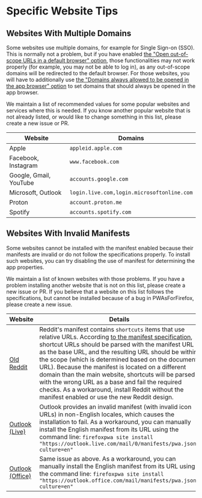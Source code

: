 # Specific Website Tips

## Websites With Multiple Domains

Some websites use multiple domains, for example for Single Sign-on (SSO). This is normally
not a problem, but if you have enabled [the "Open out-of-scope URLs in a default browser"
option](../user-guide/browser.md#open-out-of-scope-urls-in-a-default-browser), those
functionalities may not work properly (for example, you may not be able to log in), as
any out-of-scope domains will be redirected to the default browser. For those websites,
you will have to additionally use [the "Domains always allowed to be opened in the app
browser" option](../user-guide/browser.md#domains-always-allowed-to-be-opened-in-the-app-browser)
to set domains that should always be opened in the app browser.

We maintain a list of recommended values for some popular websites and services where this
is needed. If you know another popular website that is not already listed, or would like
to change something in this list, please create a new issue or PR.

| Website                | Domains                                    |
|------------------------|--------------------------------------------|
| Apple                  | `appleid.apple.com`                        |
| Facebook, Instagram    | `www.facebook.com`                         |
| Google, Gmail, YouTube | `accounts.google.com`                      |
| Microsoft, Outlook     | `login.live.com,login.microsoftonline.com` |
| Proton                 | `account.proton.me`                        |
| Spotify                | `accounts.spotify.com`                     |

## Websites With Invalid Manifests

Some websites cannot be installed with the manifest enabled because their manifests are
invalid or do not follow the specifications properly. To install such websites, you can
try disabling the use of manifest for determining the app properties.

We maintain a list of known websites with those problems. If you have a problem installing
another website that is not on this list, please create a new issue or PR. If you believe
that a website on this list follows the specifications, but cannot be installed because
of a bug in PWAsForFirefox, please create a new issue.

| Website                                         | Details                                                                                                                                                                                                                                                                                                                                                                                                                                                                                                                                                                                                        | Issue                                                                                                                          |
|-------------------------------------------------|----------------------------------------------------------------------------------------------------------------------------------------------------------------------------------------------------------------------------------------------------------------------------------------------------------------------------------------------------------------------------------------------------------------------------------------------------------------------------------------------------------------------------------------------------------------------------------------------------------------|--------------------------------------------------------------------------------------------------------------------------------|
| [Old Reddit](https://old.reddit.com/)           | Reddit's manifest contains `shortcuts` items that use relative URLs. According [to the manifest specification](https://w3c.github.io/manifest/#processing-shortcut-items), shortcut URLs should be parsed with the manifest URL as the base URL, and the resulting URL should be within the scope (which is determined based on the document URL). Because the manifest is located on a different domain than the main website, shortcuts will be parsed with the wrong URL as a base and fail the required checks. As a workaround, install Reddit without the manifest enabled or use the new Reddit design. | [#61](https://github.com/filips123/PWAsForFirefox/issues/61), [#485](https://github.com/filips123/PWAsForFirefox/issues/485)   |
| [Outlook (Live)](https://outlook.live.com/)     | Outlook provides an invalid manifest (with invalid icon URLs) in non-English locales, which causes the installation to fail. As a workaround, you can manually install the English manifest from its URL using the command line: `firefoxpwa site install "https://outlook.live.com/mail/0/manifests/pwa.json?culture=en"`                                                                                                                                                                                                                                                                                     | [#353](https://github.com/filips123/PWAsForFirefox/issues/353), [#374](https://github.com/filips123/PWAsForFirefox/issues/374) |
| [Outlook (Office)](https://outlook.office.com/) | Same issue as above. As a workaround, you can manually install the English manifest from its URL using the command line: `firefoxpwa site install "https://outlook.office.com/mail/manifests/pwa.json?culture=en"`                                                                                                                                                                                                                                                                                                                                                                                             | [#353](https://github.com/filips123/PWAsForFirefox/issues/353), [#374](https://github.com/filips123/PWAsForFirefox/issues/374) |
